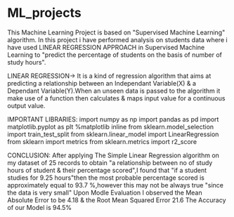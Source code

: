 # ML_projects
This Machine Learning Project is based on "Supervised Machine Learning" algorithm.
In this project i have performed analysis on students data where i have used  LINEAR REGRESSION APPROACH in Supervised Machine Learning to "predict the percentage of students on the basis of number of study hours".

LINEAR REGRESSION-> It is a kind of regression algorithm that aims at predicting a relationship between an Independant Variable(X) & a Dependant Variable(Y).When an unseen data is passed to the algorithm it make use of a function then calculates & maps input value for a continuous output value.

IMPORTANT LIBRARIES: import numpy as np import pandas as pd import matplotlib.pyplot as plt %matplotlib inline from sklearn.model_selection import train_test_split from sklearn.linear_model import LinearRegression from sklearn import metrics from sklearn.metrics import r2_score

CONCLUSION: After applying The Simple Linear Regression algorithm on my dataset of 25 records to obtain "a relationship between no of study hours of student & their percentage scored",I found that "if a student studies for 9.25 hours"then the most probable percentage scored is approximately equal to 93.7 %,however this may not be always true "since the data is very small" Upon Modle Evaluation I observed the Mean Absolute Error to be 4.18 & the Root Mean Squared Error 21.6 The Accuracy of our Model is 94.5%
